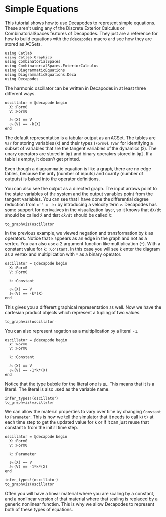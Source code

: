 # Simple Equations

This tutorial shows how to use Decapodes to represent simple equations. These aren't using any of the Discrete Exterior Calculus or CombinatorialSpaces features of Decapodes. They just are a reference for how to build equations with the `@decapodes` macro and see how they are stored as ACSets.

```@example Harmonic
using Catlab
using Catlab.Graphics
using CombinatorialSpaces
using CombinatorialSpaces.ExteriorCalculus
using DiagrammaticEquations
using DiagrammaticEquations.Deca
using Decapodes
```

The harmonic oscillator can be written in Decapodes in at least three different ways.

```@example Harmonic
oscillator = @decapode begin
  X::Form0
  V::Form0

  ∂ₜ(X) == V
  ∂ₜ(V) == -k(X)
end
```

The default representation is a tabular output as an ACSet. The tables are `Var` for storing variables (`X`) and their types (`Form0`). `TVar` for identifying a subset of variables that are the tangent variables of the dynamics (`Ẋ`). The unary operators are stored in `Op1` and binary operators stored in `Op2`. If a table is empty, it doesn't get printed.

Even though a diagrammatic equation is like a graph, there are no edge tables, because the arity (number of inputs) and coarity (number of outputs) is baked into the operator definitions.

You can also see the output as a directed graph. The input arrows point to the state variables of the system and the output variables point from the tangent variables. You can see that I have done the differential degree reduction from  `x'' = -kx` by introducing a velocity term `v`. Decapodes has some support for derivatives in the visualization layer, so it knows that `dX/dt` should be called `Ẋ` and that `dẊ/dt` should be called `Ẋ̇`.

```@example Harmonic
to_graphviz(oscillator)
```

In the previous example, we viewed negation and transformation by `k` as operators. Notice that `k` appears as an edge in the graph and not as a vertex. You can also use a 2 argument function like multiplication (`*`). With a constant value for `k::Constant`. In this case you will see `k` enter the diagram as a vertex and multiplication with `*` as a binary operator.

```@example Harmonic
oscillator = @decapode begin
  X::Form0
  V::Form0

  k::Constant

  ∂ₜ(X) == V
  ∂ₜ(V) == -k*(X)
end
```

This gives you a different graphical representation as well. Now we have the cartesian product objects which represent a tupling of two values.

```@example Harmonic
to_graphviz(oscillator)
```

You can also represent negation as a multiplication by a literal `-1`.

```@example Harmonic
oscillator = @decapode begin
  X::Form0
  V::Form0

  k::Constant

  ∂ₜ(X) == V
  ∂ₜ(V) == -1*k*(X)
end
```

Notice that the type bubble for the literal one is `ΩL`. This means that it is a literal. The literal is also used as the variable name.

```@example Harmonic
infer_types!(oscillator)
to_graphviz(oscillator)
```

We can allow the material properties to vary over time by changing `Constant` to `Parameter`. This is how we tell the simulator that it needs to call `k(t)` at each time step to get the updated value for `k` or if it can just reuse that constant `k` from the initial time step.

```@example Harmonic
oscillator = @decapode begin
  X::Form0
  V::Form0

  k::Parameter

  ∂ₜ(X) == V
  ∂ₜ(V) == -1*k*(X)
end
```

```@example Harmonic
infer_types!(oscillator)
to_graphviz(oscillator)
```

Often you will have a linear material where you are scaling by a constant, and a nonlinear version of that material where that scaling is replaced by a generic nonlinear function. This is why we allow Decapodes to represent both of these types of equations.

